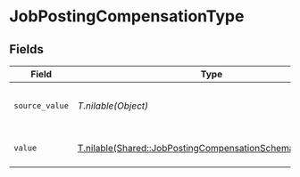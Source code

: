 # JobPostingCompensationType


## Fields

| Field                                                                                                                      | Type                                                                                                                       | Required                                                                                                                   | Description                                                                                                                | Example                                                                                                                    |
| -------------------------------------------------------------------------------------------------------------------------- | -------------------------------------------------------------------------------------------------------------------------- | -------------------------------------------------------------------------------------------------------------------------- | -------------------------------------------------------------------------------------------------------------------------- | -------------------------------------------------------------------------------------------------------------------------- |
| `source_value`                                                                                                             | *T.nilable(Object)*                                                                                                        | :heavy_minus_sign:                                                                                                         | The source value of the compensation type.                                                                                 | Salary                                                                                                                     |
| `value`                                                                                                                    | [T.nilable(Shared::JobPostingCompensationSchemasTypeValue)](../../models/shared/jobpostingcompensationschemastypevalue.md) | :heavy_minus_sign:                                                                                                         | The type of the compensation.                                                                                              | salary                                                                                                                     |